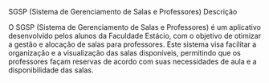 SGSP (Sistema de Gerenciamento de Salas e Professores)
Descrição

  O SGSP (Sistema de Gerenciamento de Salas e Professores) é um aplicativo desenvolvido pelos alunos da Faculdade Estácio, com o objetivo de otimizar a gestão e alocação de salas para professores. Este sistema visa facilitar a organização e a visualização das salas disponíveis, permitindo que os professores façam reservas de acordo com suas necessidades de aula e a disponibilidade das salas.

